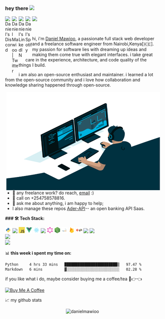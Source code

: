 ### hey there <img src="https://media.giphy.com/media/hvRJCLFzcasrR4ia7z/giphy.gif" width="25px">
<a href="https://discord.gg/n7sJxN56zg">
  <img align="left" alt="Daniel's Discord" width="22px" src="https://raw.githubusercontent.com/peterthehan/peterthehan/master/assets/discord.svg" />
</a>
<a href="https://twitter.com/danielmawioo254">
  <img align="left" alt="Daniel Mawioo | Twitter" width="22px" src="https://raw.githubusercontent.com/peterthehan/peterthehan/master/assets/twitter.svg" />
</a>
<a href="https://www.linkedin.com/in/daniel-mawioo/">
  <img align="left" alt="Daniel's LinkedIN" width="22px" src="https://raw.githubusercontent.com/peterthehan/peterthehan/master/assets/linkedin.svg" />
</a>
<a href="https://open.spotify.com/user/31lmdmblx2tsratbjmbu2tcr3i2i">
  <img align="left" alt="Daniel's Spotify" width="22px" src="https://raw.githubusercontent.com/peterthehan/peterthehan/master/assets/spotify.svg" />
</a>

![](https://visitor-badge.glitch.me/badge?page_id=danielmawioo.danielmawioo)


<br />

hi, i'm [Daniel Mawioo](http://daniel-mawioo.herokuapp.com/), a passionate full stack web developer and a freelance software engineer from Nairobi,Kenya[🇰🇪]. my passion for software lies with dreaming up ideas and making them come true with elegant interfaces. i take great care in the experience, architecture, and code quality of the things I build.

i am also an open-source enthusiast and maintainer. i learned a lot from the open-source community and i love how collaboration and knowledge sharing happened through open-source.


  <img align="right" alt="GIF" src="https://github.com/danielmawioo/danielmawioo/blob/master/code.gif?raw=true" width="500" height="320" />
  
- 💼 any freelance work? do reach, [email](mailto:mawioodaniel43@gmail.com) :)
- 🤙 call on +254758578816.
- 💬 ask me about anything, i am happy to help; 
- I also manage these repos [Ader-API](https://github.com/ader-api)-- an open banking API Saas.


**### 🛠 Tech Stack:**  

<code><img height="20" src="https://raw.githubusercontent.com/github/explore/80688e429a7d4ef2fca1e82350fe8e3517d3494d/topics/python/python.png"></code>
<code><img height="20" src="https://i0.wp.com/www.programmer-books.com/wp-content/uploads/2018/08/Django-1.png?fit=602%2C338&ssl=1" ></code>
<code><img height="20" src="https://raw.githubusercontent.com/github/explore/80688e429a7d4ef2fca1e82350fe8e3517d3494d/topics/javascript/javascript.png"></code>
<code><img height="20" src="https://raw.githubusercontent.com/github/explore/80688e429a7d4ef2fca1e82350fe8e3517d3494d/topics/vue/vue.png"></code>
<code><img height="20" src="https://raw.githubusercontent.com/github/explore/80688e429a7d4ef2fca1e82350fe8e3517d3494d/topics/react/react.png"></code>
<code><img height="20" src="https://www.futuremind.com/m/articles/none/react_native_vs_native_apps.png"></code>
<code><img height="20" src="https://raw.githubusercontent.com/github/explore/5c058a388828bb5fde0bcafd4bc867b5bb3f26f3/topics/graphql/graphql.png"></code>
<code><img height="20" src="https://raw.githubusercontent.com/github/explore/80688e429a7d4ef2fca1e82350fe8e3517d3494d/topics/nodejs/nodejs.png"></code>
<code><img height="20" src="https://raw.githubusercontent.com/github/explore/80688e429a7d4ef2fca1e82350fe8e3517d3494d/topics/mysql/mysql.png"></code>
<code><img height="20" src="https://raw.githubusercontent.com/github/explore/80688e429a7d4ef2fca1e82350fe8e3517d3494d/topics/firebase/firebase.png"></code>
<code><img height="20" src="https://raw.githubusercontent.com/github/explore/80688e429a7d4ef2fca1e82350fe8e3517d3494d/topics/git/git.png"></code>
<code><img height="20" src="https://upload.wikimedia.org/wikipedia/commons/2/29/Postgresql_elephant.svg"></code>
<code><img height="20" src="https://upload.wikimedia.org/wikipedia/en/thumb/6/6b/Redis_Logo.svg/1200px-Redis_Logo.svg.png"></code>
<code> <img height="20" src="https://www.cloudsavvyit.com/p/uploads/2021/04/075c8694.jpeg?width=1198&trim=1,1&bg-color=000&pad=1,1" ></code>
<code> <img height="20" src="https://pbs.twimg.com/profile_images/1351700750993223681/NNJK6vzE_400x400.jpg" ></code>


📊 **this week i spent my time on:**
<!--START_SECTION:waka-->
```text
Python     4 hrs 33 mins   ████████████████████████▒   97.47 % 
Markdown   6 mins          ▓░░░░░░░░░░░░░░░░░░░░░░░░   02.28 % 
```
<!--END_SECTION:waka-->

if you like what i do, maybe consider buying me a coffee/tea 🥺👉👈

<a href="https://www.buymeacoffee.com/danielmawioo" target="_blank"><img src="https://cdn.buymeacoffee.com/buttons/v2/default-red.png" alt="Buy Me A Coffee" width="150" ></a>


📈 my github stats

<p align="center"> <img src="https://github-readme-stats.vercel.app/api?username=DanielMawioo&show_icons=true&theme=gotham" alt="danielmawioo" />

